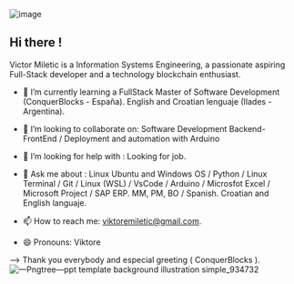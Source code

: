 


![image](https://github.com/user-attachments/assets/4535f94a-bf51-4cb6-8318-a82cb4fab389) 
## Hi there !
Victor Miletic is a Information Systems Engineering, a passionate aspiring Full-Stack developer and a technology blockchain enthusiast.

- 🌱 I’m currently learning a FullStack Master of Software Development (ConquerBlocks - España). English and Croatian lenguaje (Ilades - Argentina).
   
- 👯 I’m looking to collaborate on: Software Development Backend-FrontEnd / Deployment and automation with Arduino
  
- 🤔 I’m looking for help with : Looking for job.
  
- 💬 Ask me about : Linux Ubuntu and Windows OS / Python / Linux Terminal / Git / Linux (WSL) / VsCode / Arduino / Microsfot Excel / Microsoft Project / SAP ERP. MM, PM, BO / Spanish. Croatian and English languaje.
  
- 📫 How to reach me: viktoremiletic@gmail.com.
  
- 😄 Pronouns: Viktore
  
--> Thank you everybody and especial greeting ( ConquerBlocks ).
![—Pngtree—ppt template background illustration simple_934732](https://github.com/user-attachments/assets/00a452ec-8864-4117-9d76-e93d45924d25)
